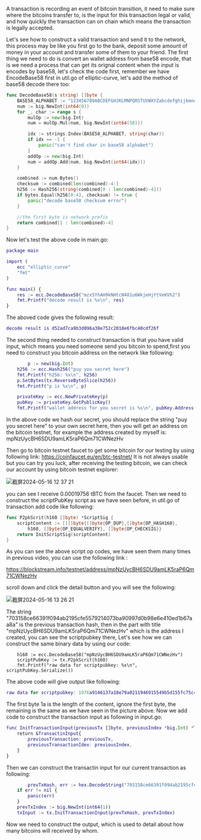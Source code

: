 A transaction is recording an event of bitcoin transition, it need to make sure where the bitcoins transfer to, is the input for this transaction legal or valid, and how quickly the transaction can on chain which
means the transaction is legally accepted.

Let's see how to construct a valid transaction and send it to the network, this process may be like you first go to the bank, deposit some amount of money in your account and transfer some of them to your friend.
The first thing we need to do is convert an wallet address from base58 encode, that is we need a process that can get its orignal content when the input is encodes by base58, let's check the code first, remember
we have EncodeBase58 first in util.go of elliptic-curve, let's add the method of base58 decode there too:
```go
func DecodeBase58(s string) []byte {
	BASE58_ALPHABET := "123456789ABCDEFGHJKLMNPQRSTUVWXYZabcdefghijkmnopqrstuvwxyz"
	num := big.NewInt(int64(0))
	for _, char := range s {
		mulOp := new(big.Int)
		num = mulOp.Mul(num, big.NewInt(int64(58)))

		idx := strings.Index(BASE58_ALPHABET, string(char))
		if idx == -1 {
			panic("can't find char in base58 alphabet")
		}
		addOp := new(big.Int)
		num = addOp.Add(num, big.NewInt(int64(idx)))
	}

	combined := num.Bytes()
	checksum := combined[len(combined)-4:]
	h256 := Hash256(string(combined[0 : len(combined)-4]))
	if bytes.Equal(h256[0:4], checksum) != true {
		panic("decode base58 checksum error")
	}

	//the first byte is network prefix
	return combined[1 : len(combined)-4]
}

```
Now let's test the above code in main.go:
```g
package main

import (
	ecc "elliptic_curve"
	"fmt"
)

func main() {
	res := ecc.DecodeBase58("mzx5YhAH9kNHtcN481u6WkjeHjYtVeKVh2")
	fmt.Printf("decode result is %x\n", res)
}
```
The aboved code gives the following result:
```g
decode result is d52ad7ca9b3d096a38e752c2018e6fbc40cdf26f
```

The second thing needed to construct transaction is that you have valid input, which means you need someone send you bitcoin to spend,first you need to construct you
bitcoin address on the network like following:
```g
        p := new(big.Int)
	h256 := ecc.Hash256("puy you secret here")
	fmt.Printf("h256: %x\n", h256)
	p.SetBytes(tx.ReverseByteSlice(h256))
	fmt.Printf("p is %x\n", p)

	privateKey := ecc.NewPrivateKey(p)
	pubKey := privateKey.GetPublicKey()
	fmt.Printf("wallet address for you secret is %s\n", pubKey.Address(true, true))
```
In the above code we hash our secret, you should replace the string "puy you secret here" to your own secret here, then you will get an address on the bitcoin testnet,
for example the address created by myself is:
mpNzUycBH6SDU9amLK5raP6Qm71CWNezHv

Then go to bitcoin testnet faucet to get some bitcoin for our testing by using following link:
https://coinfaucet.eu/en/btc-testnet/
It is not always usable but you can try you luck, after receiving the testing bitcoin, we can check our account by using bitcoin testnet explorer:

![截屏2024-05-16 12 37 21](https://github.com/wycl16514/golang-bitcoin-transaction-create-validate/assets/7506958/26d6ebb0-33f5-46d4-8cb0-61feb350d9ed)

you can see I receive 0.00019756 tBTC from the faucet. Then we need to construct the scriptPubKey script as we have seen before, in util.go of transaction add
code like following:

```go
func P2pkScrit(h160 []byte) *ScriptSig {
	scriptContent := [][]byte{[]byte{OP_DUP},[]byte{OP_HASH160}, 
		h160, []byte{OP_EQUALVERIFY}, []byte{OP_CHECKSIG}}
	return InitScriptSig(scriptContent)
}
```
As you can see the above script op codes, we have seen them many times in previous video, you can use the following link :

https://blockstream.info/testnet/address/mpNzUycBH6SDU9amLK5raP6Qm71CWNezHv

scroll down and click the detail button and you will see the following:

![截屏2024-05-16 13 26 21](https://github.com/wycl16514/golang-bitcoin-transaction-create-validate/assets/7506958/397ad84f-e56e-42fd-8ff5-301686ee422c)

The string "703158ce66391f094ab2195cfe5579214073ba90997d0b98e6e410ed1b67aa8a" is the previous transaction hash, then in the part with title 
"mpNzUycBH6SDU9amLK5raP6Qm71CWNezHv" which is the address I created, you can see the scriptpubkey there, Let's see how we can construct the same binary data by using
our code:
```
    h160 := ecc.DecodeBase58("mpNzUycBH6SDU9amLK5raP6Qm71CWNezHv")
    scriptPubKey := tx.P2pkScrit(h160)
    fmt.Printf("raw data for scriptpubkey: %x\n", scriptPubKey.Serialize())
```
The above code will give output like following:
```g
raw data for scriptpubkey: 1976a9146137a18e79a0211946915549b5d155fc75c49b3388ac
```
The first byte 1a is the length of the content, ignore the first byte, the remaining is the same as we have seen in the picture above. Now we add code to construct
the transaction input as following in input.go:
```g
func InitTransactionInput(previousTx []byte, previousIndex *big.Int) *TransactinInput {
	return &TransactinInput{
		previousTransaction: previousTx,
        previousTransactionIdex: previousIndex,
	}
}
```
Then we can construct the transactin input for our current transaction as following:
```g
        prevTxHash, err := hex.DecodeString("703158ce66391f094ab2195cfe5579214073ba90997d0b98e6e410ed1b67aa8a")
	if err != nil {
		panic(err)
	}
	prevTxIndex := big.NewInt(int64(1))
	txInput := tx.InitTransactionInput(prevTxHash, prevTxIndex)
```
Now we need to construct the output, which is used to detail about how many bitcoins will received by whom.

